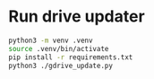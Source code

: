 # Run drive updater
```sh
python3 -m venv .venv
source .venv/bin/activate
pip install -r requirements.txt
python3 ./gdrive_update.py
```